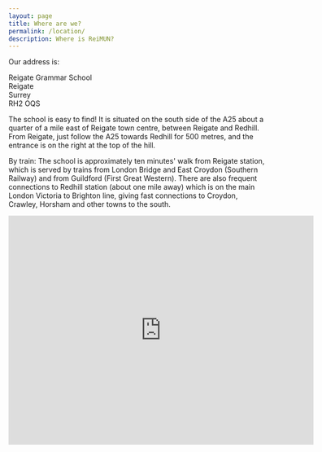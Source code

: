 ```yaml
---
layout: page
title: Where are we?
permalink: /location/
description: Where is ReiMUN?
---
```

Our address is:

Reigate Grammar School  
Reigate  
Surrey  
RH2 OQS  

The school is easy to find! It is situated on the south side of the A25 about a quarter of a mile east of Reigate town centre, between Reigate and Redhill. From Reigate, just follow the A25 towards Redhill for 500 metres, and the entrance is on the right at the top of the hill.

By train: The school is approximately ten minutes' walk from Reigate station, which is served by trains from London Bridge and East Croydon (Southern Railway) and from Guildford (First Great Western). There are also frequent connections to Redhill station (about one mile away) which is on the main London Victoria to Brighton line, giving fast connections to Croydon, Crawley, Horsham and other towns to the south.

<iframe src="https://www.google.com/maps/embed?pb=!1m18!1m12!1m3!1d2498.0121022096278!2d-0.19508189999995804!3d51.237272!2m3!1f0!2f0!3f0!3m2!1i1024!2i768!4f13.1!3m3!1m2!1s0x4875e4c8d1c7ef39%3A0xc3c3e04123b49a33!2sReigate+Grammar+School!5e0!3m2!1sen!2suk!4v1435855396133" width="600" height="450" frameborder="0" style="border:0" allowfullscreen></iframe>
